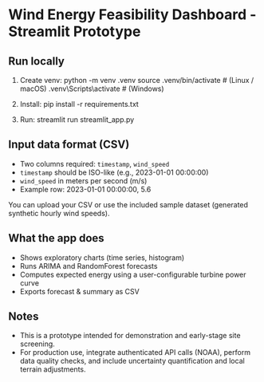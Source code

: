 # Wind Energy Feasibility Dashboard - Streamlit Prototype

## Run locally
1. Create venv:
   python -m venv .venv
   source .venv/bin/activate  # (Linux / macOS)
   .venv\Scripts\activate     # (Windows)

2. Install:
   pip install -r requirements.txt

3. Run:
   streamlit run streamlit_app.py

## Input data format (CSV)
- Two columns required: `timestamp`, `wind_speed`
- `timestamp` should be ISO-like (e.g., 2023-01-01 00:00:00)
- `wind_speed` in meters per second (m/s)
- Example row:
  2023-01-01 00:00:00, 5.6

You can upload your CSV or use the included sample dataset (generated synthetic hourly wind speeds).

## What the app does
- Shows exploratory charts (time series, histogram)
- Runs ARIMA and RandomForest forecasts
- Computes expected energy using a user-configurable turbine power curve
- Exports forecast & summary as CSV

## Notes
- This is a prototype intended for demonstration and early-stage site screening.
- For production use, integrate authenticated API calls (NOAA), perform data quality checks, and include uncertainty quantification and local terrain adjustments.

